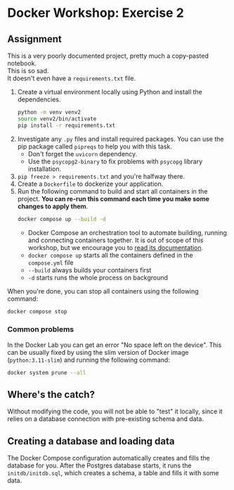 # Docker Workshop: Exercise 2

## Assignment
This is a very poorly documented project, pretty much a copy-pasted notebook.  
This is so sad.  
It doesn't even have a `requirements.txt` file.

1. Create a virtual environment locally using Python and install the dependencies.
   ```bash
   python -m venv venv2
   source venv2/bin/activate 
   pip install -r requirements.txt
   ```
2. Investigate any `.py` files and install required packages. You can use the pip package called `pipreqs` to help you with this task. 
   * Don't forget the `uvicorn` dependency.
   * Use the `psycopg2-binary` to fix problems with `psycopg` library installation.
3. `pip freeze > requirements.txt` and you're halfway there. 
4. Create a `Dockerfile` to dockerize your application.
5. Run the following command to build and start all containers in the project. **You can re-run this command each time you make some changes to apply them**.
   ```bash
   docker compose up --build -d
   ```
   * Docker Compose an orchestration tool to automate building, running and connecting containers together. It is out of scope of this workshop, but we encourage you to [read its documentation](https://docs.docker.com/compose/gettingstarted/).
   * `docker compose up` starts all the containers defined in the `compose.yml` file
   * `--build` always builds your containers first
   * `-d` starts runs the whole process on background

When you're done, you can stop all containers using the following command:
   ```bash
   docker compose stop
   ```

### Common problems
In the Docker Lab you can get an error "No space left on the device". This can be usually fixed by using the slim version of Docker image (`python:3.11-slim`) and running the following command:
```bash
docker system prune --all
```

## Where's the catch?
Without modifying the code, you will not be able to "test" it locally, since
it relies on a database connection with pre-existing schema and data.

## Creating a database and loading data
The Docker Compose configuration automatically creates and fills the database for you. After the Postgres database starts, it runs the `initdb/initdb.sql`, which creates a schema, a table and fills it with some data.


